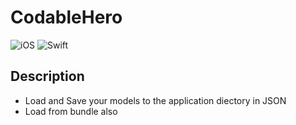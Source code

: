 # CodableHero

![iOS](https://img.shields.io/badge/iOS-11.0%2B-blue.svg)
![Swift](https://img.shields.io/badge/Swift-4.1-blue.svg)

## Description

- Load and Save your models to the application diectory in JSON 
- Load from bundle also
